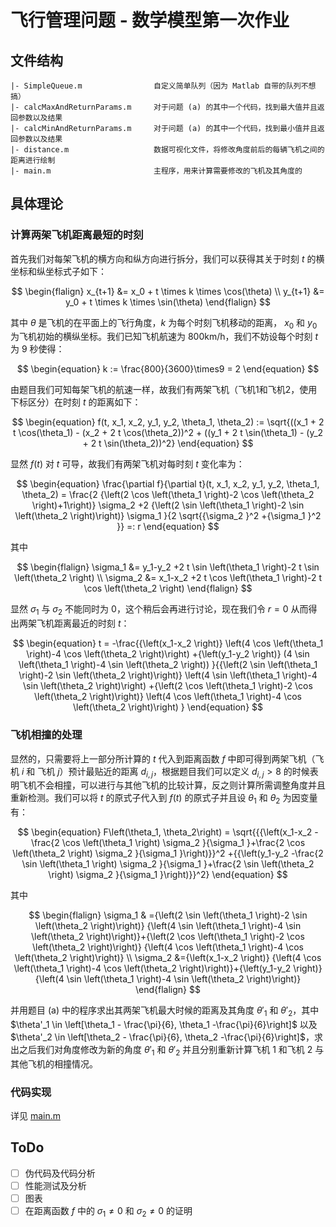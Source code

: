 # 飞行管理问题 - 数学模型第一次作业

## 文件结构

```
|- SimpleQueue.m                自定义简单队列（因为 Matlab 自带的队列不想搞）
|- calcMaxAndReturnParams.m     对于问题 (a) 的其中一个代码，找到最大值并且返回参数以及结果
|- calcMinAndReturnParams.m     对于问题 (a) 的其中一个代码，找到最小值并且返回参数以及结果
|- distance.m                   数据可视化文件，将修改角度前后的每辆飞机之间的距离进行绘制
|- main.m                       主程序，用来计算需要修改的飞机及其角度的
```

## 具体理论

### 计算两架飞机距离最短的时刻

首先我们对每架飞机的横方向和纵方向进行拆分，我们可以获得其关于时刻 $t$ 的横坐标和纵坐标式子如下：

$$
\begin{flalign}
x_{t+1} &= x_0 + t \times k \times \cos(\theta) \\
y_{t+1} &= y_0 + t \times k \times \sin(\theta)
\end{flalign}
$$

其中 $\theta$ 是飞机的在平面上的飞行角度，$k$ 为每个时刻飞机移动的距离， $x_0$ 和 $y_0$ 为飞机初始的横纵坐标。我们已知飞机航速为 800km/h，我们不妨设每个时刻 $t$ 为 9 秒使得：

$$
\begin{equation}
k := \frac{800}{3600}\times9 = 2
\end{equation}
$$

由题目我们可知每架飞机的航速一样，故我们有两架飞机（飞机1和飞机2，使用下标区分）在时刻 $t$ 的距离如下：

$$
\begin{equation}
f(t, x_1, x_2, y_1, y_2, \theta_1, \theta_2) := \sqrt{((x_1 + 2 t \cos(\theta_1) - (x_2 + 2 t  \cos(\theta_2))^2 + ((y_1 + 2 t  \sin(\theta_1) - (y_2 + 2 t \sin(\theta_2))^2}
\end{equation}
$$

显然 $f(t)$ 对 $t$ 可导，故我们有两架飞机对每时刻 $t$ 变化率为：

$$
\begin{equation}
\frac{\partial f}{\partial t}(t, x_1, x_2, y_1, y_2, \theta_1, \theta_2) = \frac{2 {\left(2 \cos \left(\theta_1 \right)-2 \cos \left(\theta_2 \right)+1\right)} \sigma_2 +2 {\left(2 \sin \left(\theta_1 \right)-2 \sin \left(\theta_2 \right)\right)} \sigma_1 }{2 \sqrt{{\sigma_2 }^2 +{\sigma_1 }^2 }} =: r
\end{equation}
$$

其中

$$
\begin{flalign}
\sigma_1 &= y_1-y_2 +2 t \sin \left(\theta_1 \right)-2 t \sin \left(\theta_2 \right) \\
\sigma_2 &= x_1-x_2 +2 t \cos \left(\theta_1 \right)-2 t \cos \left(\theta_2 \right)
\end{flalign}
$$

显然 $\sigma_1$ 与 $\sigma_2$ 不能同时为 0，这个稍后会再进行讨论，现在我们令 $r = 0$ 从而得出两架飞机距离最近的时刻 $t$：

$$
\begin{equation}
t = -\frac{{\left(x_1-x_2 \right)} \left(4 \cos \left(\theta_1 \right)-4 \cos \left(\theta_2 \right)\right) +{\left(y_1-y_2 \right)} (4 \sin \left(\theta_1 \right)-4 \sin \left(\theta_2 \right)) }{{\left(2 \sin \left(\theta_1 \right)-2 \sin \left(\theta_2 \right)\right)} \left(4 \sin \left(\theta_1 \right)-4 \sin \left(\theta_2 \right)\right) +{\left(2 \cos \left(\theta_1 \right)-2 \cos \left(\theta_2 \right)\right)} \left(4 \cos \left(\theta_1 \right)-4 \cos \left(\theta_2 \right)\right) } 
\end{equation}
$$

### 飞机相撞的处理

显然的，只需要将上一部分所计算的 $t$ 代入到距离函数 $f$ 中即可得到两架飞机（飞机 $i$ 和 飞机 $j$）预计最贴近的距离 $d_{i, j}$，根据题目我们可以定义 $d_{i, j} > 8$ 的时候表明飞机不会相撞，可以进行与其他飞机的比较计算，反之则计算所需调整角度并且重新检测。我们可以将 $t$ 的原式子代入到 $f(t)$ 的原式子并且设 $\theta_1$ 和 $\theta_2$ 为因变量有：

$$
\begin{equation}
F\left(\theta_1, \theta_2\right) = \sqrt{{{\left(x_1-x_2 -\frac{2 \cos \left(\theta_1 \right) \sigma_2 }{\sigma_1 }+\frac{2 \cos \left(\theta_2 \right) \sigma_2 }{\sigma_1 }\right)}}^2 +{{\left(y_1-y_2 -\frac{2 \sin \left(\theta_1 \right) \sigma_2 }{\sigma_1 }+\frac{2 \sin \left(\theta_2 \right) \sigma_2 }{\sigma_1 }\right)}}^2}
\end{equation}
$$

其中

$$
\begin{flalign}
\sigma_1 & ={\left(2 \sin \left(\theta_1 \right)-2 \sin \left(\theta_2 \right)\right)} {\left(4 \sin \left(\theta_1 \right)-4 \sin \left(\theta_2 \right)\right)}+{\left(2 \cos \left(\theta_1 \right)-2 \cos \left(\theta_2 \right)\right)} {\left(4 \cos \left(\theta_1 \right)-4 \cos \left(\theta_2 \right)\right)} \\ 
\sigma_2 &={\left(x_1-x_2 \right)} {\left(4 \cos \left(\theta_1 \right)-4 \cos \left(\theta_2 \right)\right)}+{\left(y_1-y_2 \right)} {\left(4 \sin \left(\theta_1 \right)-4 \sin \left(\theta_2 \right)\right)}
\end{flalign}
$$

并用题目 (a) 中的程序求出其两架飞机最大时候的距离及其角度 $\theta'_1$ 和 $\theta'_2$，其中 $\theta'_1 \in \left[\theta_1 - \frac{\pi}{6},  \theta_1 -\frac{\pi}{6}\right]$ 以及 $\theta'_2 \in \left[\theta_2 - \frac{\pi}{6},  \theta_2 -\frac{\pi}{6}\right]$，求出之后我们对角度修改为新的角度 $\theta'_1$ 和 $\theta'_2$ 并且分别重新计算飞机 1 和飞机 2 与其他飞机的相撞情况。

### 代码实现

详见 [main.m](./main.m)

## ToDo

- [ ] 伪代码及代码分析
- [ ] 性能测试及分析
- [ ] 图表
- [ ] 在距离函数 $f$ 中的 $\sigma_1 \ne 0$ 和 $\sigma_2 \ne 0$ 的证明

